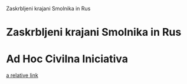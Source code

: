 Zaskrbljeni krajani Smolnika in Rus

# Zaskrbljeni krajani Smolnika in Rus
# Ad Hoc Civilna Iniciativa 



[a relative link](2022-02-15-IzjavaZaJavnost.md)


